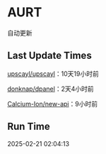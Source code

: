 # AURT

自动更新


## Last Update Times

[upscayl/upscayl](https://github.com/upscayl/upscayl)：10天19小时前

[donknap/dpanel](https://github.com/donknap/dpanel)：2天4小时前

[Calcium-Ion/new-api](https://github.com/Calcium-Ion/new-api)：9小时前


## Run Time
2025-02-21 02:04:13
